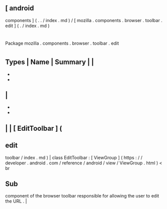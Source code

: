 [
android
-
components
]
(
.
.
/
index
.
md
)
/
[
mozilla
.
components
.
browser
.
toolbar
.
edit
]
(
.
/
index
.
md
)
#
#
Package
mozilla
.
components
.
browser
.
toolbar
.
edit
#
#
#
Types
|
Name
|
Summary
|
|
-
-
-
|
-
-
-
|
|
[
EditToolbar
]
(
-
edit
-
toolbar
/
index
.
md
)
|
class
EditToolbar
:
[
ViewGroup
]
(
https
:
/
/
developer
.
android
.
com
/
reference
/
android
/
view
/
ViewGroup
.
html
)
<
br
>
Sub
-
component
of
the
browser
toolbar
responsible
for
allowing
the
user
to
edit
the
URL
.
|
